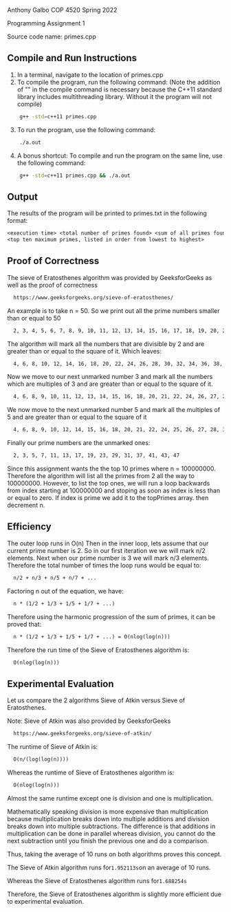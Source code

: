 Anthony Galbo
COP 4520 Spring 2022

Programming Assignment 1

Source code name: primes.cpp

## Compile and Run Instructions

1. In a terminal, navigate to the location of primes.cpp
2. To compile the program, run the following command: (Note the addition of "" in the compile command is necessary because the C++11 standard library includes multithreading library. Without it the program will not compile)
```bash
    g++ -std=c++11 primes.cpp
```
3. To run the program, use the following command:
```bash
    ./a.out
```
4. A bonus shortcut: To compile and run the program on the same line, use the following command:
```bash
    g++ -std=c++11 primes.cpp && ./a.out
```

## Output

The results of the program will be printed to primes.txt in the following format:
```txt
<execution time> <total number of primes found> <sum of all primes found>
<top ten maximum primes, listed in order from lowest to highest>
```

## Proof of Correctness
The sieve of Eratosthenes algorithm was provided by GeeksforGeeks as well as the proof of correctness
```txt
  https://www.geeksforgeeks.org/sieve-of-eratosthenes/
```
An example is to take n = 50. So we print out all the prime numbers smaller than or equal to 50
```txt
  2, 3, 4, 5, 6, 7, 8, 9, 10, 11, 12, 13, 14, 15, 16, 17, 18, 19, 20, 21, 22, 23, 24, 25, 26, 27, 28, 29, 30, 31, 32, 33, 34, 35, 36, 37, 38, 39, 40, 41, 42, 43, 44, 45, 46, 47, 48, 49, 50
```
The algorithm will mark all the numbers that are divisible by 2 and are greater than or equal to the square of it. Which leaves:
```txt
  4, 6, 8, 10, 12, 14, 16, 18, 20, 22, 24, 26, 28, 30, 32, 34, 36, 38, 40, 42, 44, 46, 48, 50
```
Now we move to our next unmarked number 3 and mark all the numbers which are multiples of 3 and are greater than or equal to the square of it.
```txt
  4, 6, 8, 9, 10, 11, 12, 13, 14, 15, 16, 18, 20, 21, 22, 24, 26, 27, 28, 30, 32, 33, 34, 36, 38, 39, 40, 42, 44, 45, 46, 48, 50.
```
We now move to the next unmarked number 5 and mark all the multiples of 5 and are greater than or equal to the square of it
```txt
  4, 6, 8, 9, 10, 12, 14, 15, 16, 18, 20, 21, 22, 24, 25, 26, 27, 28, 30, 32, 33, 34, 35, 36, 38, 39, 40, 42, 44, 45, 46, 48, 49, 50.
```
Finally our prime numbers are the unmarked ones:
```txt
  2, 3, 5, 7, 11, 13, 17, 19, 23, 29, 31, 37, 41, 43, 47
```

Since this assignment wants the the top 10 primes where n = 100000000. Therefore the algorithm will list all the primes from 2 all the way to 100000000. However, to list the top ones, we will run a loop backwards from index starting at 100000000 and stoping as soon as index is less than or equal to zero. If index is prime we add it to the topPrimes array. then decrement n.

## Efficiency

The outer loop runs in O(n) Then in the inner loop, lets assume that our current prime number is 2. So in our first iteration we we will mark n/2 elements. Next when our prime number is 3 we will mark n/3 elements. Therefore the total number of times the loop runs would be equal to:
```txt
  n/2 + n/3 + n/5 + n/7 + ...
```

Factoring n out of the equation, we have:
```txt
  n * (1/2 + 1/3 + 1/5 + 1/7 + ...)
```

Therefore using the harmonic progression of the sum of primes, it can be proved that:
```txt
  n * (1/2 + 1/3 + 1/5 + 1/7 + ...) = O(nlog(log(n)))
```

Therefore the run time of the Sieve of Eratosthenes algorithm is:
```txt
  O(nlog(log(n)))
```

## Experimental Evaluation

Let us compare the 2 algorithms Sieve of Atkin versus Sieve of Eratosthenes.

Note: Sieve of Atkin was also provided by GeeksforGeeks
```txt
  https://www.geeksforgeeks.org/sieve-of-atkin/
```

The runtime of Sieve of Atkin is:
```txt
  O(n/(log(log(n))))
```

Whereas the runtime of Sieve of Eratosthenes algorithm is:
```txt
  O(nlog(log(n)))
```

Almost the same runtime except one is division and one is multiplication. 

Mathematically speaking division is more expensive than multiplication because multiplication breaks down into multiple additions and division breaks down into multiple subtractions. The difference is that additions in multiplication can be done in parallel whereas division, you cannot do the next subtraction until you finish the previous one and do a comparison.

Thus, taking the average of 10 runs on both algorithms proves this concept.

The Sieve of Atkin algorithm runs for``` 1.952113s ```on an average of 10 runs.

Whereas the Sieve of Eratosthenes algorithm runs for``` 1.688254s ```

Therefore, the Sieve of Eratosthenes algorithm is slightly more efficient due to experimental evaluation.
